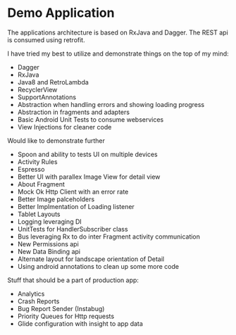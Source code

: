 # Demo Application

The applications architecture is based on RxJava and Dagger. The REST api is consumed using retrofit.

I have tried my best to utilize and demonstrate things on the top of my mind:

- Dagger
- RxJava
- Java8 and RetroLambda
- RecyclerView
- SupportAnnotations 
- Abstraction when handling errors and showing loading progress
- Abstraction in fragments and adapters
- Basic Android Unit Tests to consume webservices
- View Injections for cleaner code

Would like to demonstrate further

- Spoon and ability to tests UI on multiple devices
- Activity Rules 
- Espresso
- Better UI with parallex Image View for detail view
- About Fragment
- Mock Ok Http Client with an error rate
- Better Image palceholders
- Better Implmentation of Loading listener
- Tablet Layouts
- Logging leveraging DI
- UnitTests for HandlerSubscriber class
- Bus leveraging Rx to do inter Fragment activity communication
- New Permissions api
- New Data Binding api
- Alternate layout for landscape orientation of Detail
- Using android annotations to clean up some more code

Stuff that should be a part of production app:

- Analytics
- Crash Reports
- Bug Report Sender (Instabug)
- Priority Queues for Http requests
- Glide configuration with insight to app data


